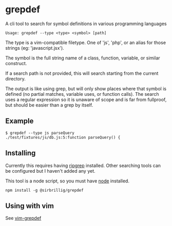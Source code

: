 # grepdef

A cli tool to search for symbol definitions in various programming languages

```
Usage: grepdef --type <type> <symbol> [path]
```

The type is a vim-compatible filetype. One of 'js', 'php', or an alias for those strings (eg: 'javascript.jsx').

The symbol is the full string name of a class, function, variable, or similar construct.

If a search path is not provided, this will search starting from the current directory.

The output is like using grep, but will only show places where that symbol is defined (no partial matches, variable uses, or function calls). The search uses a regular expression so it is unaware of scope and is far from fullproof, but should be easier than a grep by itself.

## Example

```
$ grepdef --type js parseQuery
./test/fixtures/js/db.js:5:function parseQuery() {
```

## Installing

Currently this requires having [ripgrep](https://github.com/BurntSushi/ripgrep) installed. Other searching tools can be configured but I haven't added any yet.

This tool is a node script, so you must have [node](https://nodejs.org/en/) installed.

```
npm install -g @sirbrillig/grepdef
```

## Using with vim

See [vim-grepdef](https://github.com/sirbrillig/vim-grepdef)
